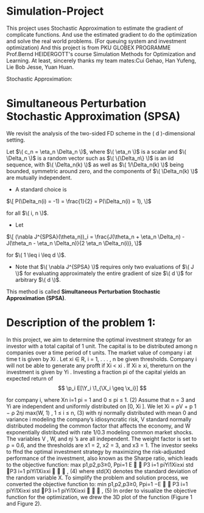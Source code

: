 # Simulation-Project
This project uses Stochastic Approximation to estimate the gradient of complicate functions. And use the estimated gradient to do the optimization and solve the real world problems. 
(For queuing system and investment optimization)
And this project is from PKU GLOBEX PROGRAMME Prof.Bernd HEIDERGOTT's course Simulation Methods for Optimization and Learning.
At least, sincerely thanks my team mates:Cui Gehao, Han Yufeng, Lie Bob Jesse, Yuan Huan.

Stochastic Approximation:
#  **Simultaneous Perturbation Stochastic Approximation (SPSA)**

We revisit the analysis of the two-sided FD scheme in the \( d \)-dimensional setting.

Let $\( c_n = \eta_n \Delta_n \)$, where $\( \eta_n \)$ is a scalar and $\( \Delta_n \)$ is a random vector such as $\( \{\Delta_n\} \)$ is an iid sequence, with $\( \Delta_n(k) \)$ as well as $\( 1/\Delta_n(k) \)$ being bounded, symmetric around zero, and the components of $\( \Delta_n(k) \)$ are mutually independent.

- A standard choice is 

$\[
P(\Delta_n(i) = -1) = \frac{1}{2} = P(\Delta_n(i) = 1),
\]$

for all $\( i, n \)$.

- Let 

$\[
(\nabla J^{SPSA}(\theta_n))_i = \frac{J(\theta_n + \eta_n \Delta_n) - J(\theta_n - \eta_n \Delta_n)}{2 \eta_n \Delta_n(i)},
\]$

for $\( 1 \leq i \leq d \)$.

- Note that $\( \nabla J^{SPSA} \)$ requires only two evaluations of $\( J \)$ for evaluating approximately the entire gradient of size $\( d \)$ for arbitrary $\( d \)$.

This method is called **Simultaneous Perturbation Stochastic Approximation (SPSA)**.

# Description of the problem 1:
In this project, we aim to determine the optimal investment strategy for an investor with a
total capital of 1 unit. The capital is to be distributed among n companies over a time period
of t units. The market value of company i at time t is given by Xi
. Let xi ∈ R, i = 1, . . . , n be
given thresholds. Company i will not be able to generate any profft if Xi < xi
. If Xi ≥ xi, thereturn on the investment is given by Yi
. Investing a fraction pi of the capital yields an expected
return of
$$
\p_i E[\Y_i \1_{\X_i \geq \x_i}]
$$

for company i, where 
Xn
i=1
pi = 1 and 0 ≤ pi ≤ 1. (2)
Assume that n = 3 and Yi are independent and uniformly distributed on [0, Xi
]. We let
Xi =
ρV +
p
1 − ρ
2ηi
max(W, 1)
, 1 ≤ i ≤ n, (3)
with ηi normally distributed with mean 0 and variance i modeling the company’s idiosyncratic
risk, V standard normally distributed modeling the common factor that affects the economy, and
W exponentially distributed with rate 1/0.3 modeling common market shocks. The variables
V , W, and ηi
’s are all independent. The weight factor is set to ρ = 0.6, and the thresholds are
x1 = 2, x2 = 3, and x3 = 1.
The investor seeks to ffnd the optimal investment strategy by maximizing the risk-adjusted
performance of the investment, also known as the Sharpe ratio, which leads to the objective
function:
max
p1,p2,p3≥0,
Ppi=1
E


 P3
i=1
piYi1Xi≥xi
std
P3
i=1
piYi1Xi≥xi


 , (4)
where std(X) denotes the standard deviation of the random variable X. To simplify the problem
and solution process, we converted the objective function to:
min
p1,p2,p3≥0,
Ppi=1
−E


 P3
i=1
piYi1Xi≥xi
std
P3
i=1
piYi1Xi≥xi


 , (5)
In order to visualize the objective function for the optimization, we drew the 3D plot of the
function (Figure 1 and Figure 2).

 
